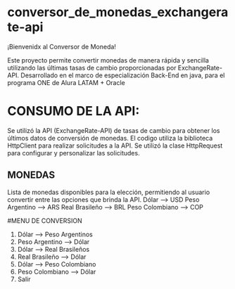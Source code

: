 # conversor_de_monedas_exchangerate-api
¡Bienvenidx al Conversor de Moneda!

Este proyecto permite convertir monedas de manera rápida y sencilla utilizando las últimas tasas de cambio proporcionadas por ExchangeRate-API. 
Desarrollado en el marco de especialización Back-End en java, para el programa ONE de Alura LATAM + Oracle

# CONSUMO DE LA API:

Se utilizó la API (ExchangeRate-API) de tasas de cambio para obtener los últimos datos de conversión de monedas. El codigo utiliza la biblioteca HttpClient para realizar solicitudes a la API. Se utilizó la clase HttpRequest para configurar y personalizar las solicitudes. 

<h2>MONEDAS</h2>

Lista de monedas disponibles para la elección, permitiendo al usuario convertir entre las opciones que brinda la API.
Dólar           --> USD 
Peso Argentino  --> ARS
Real Brasileño  --> BRL
Peso Colombiano --> COP

#MENU DE CONVERSION

1. Dólar           --> Peso Argentinos
2. Peso Argentino  --> Dólar
3. Dólar           --> Real Brasileños
4. Real Brasileño  --> Dólar
5. Dólar           --> Peso Colombiano
6. Peso Colombiano --> Dólar
7. Salir
